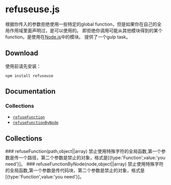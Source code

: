# refuseuse.js


根据你传入的参数拒绝使用一些特定的global function，但是如果你在自己的全局作用域里面声明过，是可以使用的。
即拒绝你调用可能从其他模块得到的某个function。是使用在[Node.js](http://nodejs.org)中的模块。
提供了一个gulp task。


## Download

使用前请先安装：

    npm install refuseuse


## Documentation

### Collections

* [`refuseFunction`](#refuseFunction)
* [`refuseFunctionByNode`](#refuseFunctionByNode)



## Collections
<a name="refuseFunction" />
### refuseFunction(path,object||array)
禁止使用特殊字符的全局函数,第一个参数是传一个路径，第二个参数是禁止的对象，格式是[{type:'Function',value:'you need'}]。

<a name="refuseFunctionByNode" />
### refuseFunctionByNode(node,object||array)
禁止使用特殊字符的全局函数,第一个参数是传代码块，第二个参数是禁止的对象，格式是[{type:'Function',value:'you need'}]。




